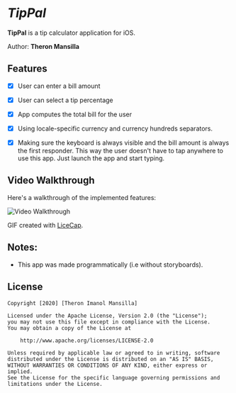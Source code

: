 # *TipPal*

**TipPal** is a tip calculator application for iOS.

Author: **Theron Mansilla**

## Features

* [x] User can enter a bill amount
* [x] User can select a tip percentage
* [x] App computes the total bill for the user 
* [x] Using locale-specific currency and currency hundreds separators.
* [x] Making sure the keyboard is always visible and the bill amount is always the first responder. This way the user doesn't have to tap anywhere to use this app. Just launch the app and start typing.


## Video Walkthrough 

Here's a walkthrough of the implemented features:

<img src='http://g.recordit.co/dZA98WE09y.gif' title='Video Walkthrough' width='' alt='Video Walkthrough' />

GIF created with [LiceCap](http://www.cockos.com/licecap/).

## Notes:
* This app was made programmatically (i.e without storyboards).

## License

    Copyright [2020] [Theron Imanol Mansilla]

    Licensed under the Apache License, Version 2.0 (the "License");
    you may not use this file except in compliance with the License.
    You may obtain a copy of the License at

        http://www.apache.org/licenses/LICENSE-2.0

    Unless required by applicable law or agreed to in writing, software
    distributed under the License is distributed on an "AS IS" BASIS,
    WITHOUT WARRANTIES OR CONDITIONS OF ANY KIND, either express or implied.
    See the License for the specific language governing permissions and
    limitations under the License.
